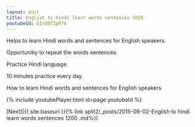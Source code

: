 ```yaml
---
layout: post
title: English to hindi learn words sentences 1028 
youtubeId: DInVBTIpP70
---
```

 
 
Helps to learn Hindi words and sentences for English speakers.

Opportunitiy to repeat the words sentences. 

Practice Hindi language. 
 
10 minutes practice every day. 
 
How to learn Hindi words and sentences for English speakers 
 
{% include youtubePlayer.html id=page.youtubeId %}
 
 
[Next]({{ site.baseurl }}{% link  split2/_posts/2015-08-02-English to hindi learn words sentences 1200 .md%})
 
